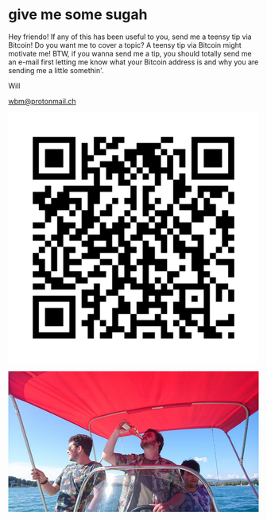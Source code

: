 # give me some sugah

Hey friendo! If any of this has been useful to you, send me a teensy tip via Bitcoin! Do you want me to cover a topic? A teensy tip via Bitcoin might motivate me! BTW, if you wanna send me a tip, you should totally send me an e-mail first letting me know what your Bitcoin address is and why you are sending me a little somethin'.

Will

wbm@protonmail.ch

![](https://raw.githubusercontent.com/wdbm/Psychedelic_Machine_Learning_in_the_Cenozoic_Era/master/media/Bitcoin.png)

![](https://raw.githubusercontent.com/wdbm/Psychedelic_Machine_Learning_in_the_Cenozoic_Era/master/media/Annecy.png)
